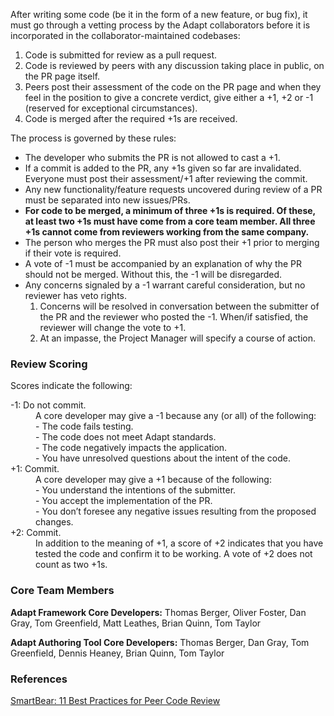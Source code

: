 After writing some code (be it in the form of a new feature, or bug fix), it must go through a vetting process by the Adapt collaborators before it is incorporated in the collaborator-maintained codebases:

1. Code is submitted for review as a pull request.
2. Code is reviewed by peers with any discussion taking place in public, on the PR page itself.
3. Peers post their assessment of the code on the PR page and when they feel in the position to give a concrete verdict, give either a +1, +2 or -1 (reserved for exceptional circumstances).
4. Code is merged after the required +1s are received.

The process is governed by these rules:
* The developer who submits the PR is not allowed to cast a +1.
* If a commit is added to the PR, any +1s given so far are invalidated. Everyone must post their assessment/+1 after reviewing the commit.
* Any new functionality/feature requests uncovered during review of a PR must be separated into new issues/PRs.
* **For code to be merged, a minimum of three +1s is required. Of these, at least two +1s must have come from a core team member. All three +1s cannot come from reviewers working from the same company.**  
* The person who merges the PR must also post their +1 prior to merging if their vote is required.
* A vote of -1 must be accompanied by an explanation of why the PR should not be merged. Without this, the -1 will be disregarded.
* Any concerns signaled by a -1 warrant careful consideration, but no reviewer has veto rights. 
  1. Concerns will be resolved in conversation between the submitter of the PR and the reviewer who posted the -1. When/if satisfied, the reviewer will change the vote to +1.
  2. At an impasse, the Project Manager will specify a course of action.

### Review Scoring
Scores indicate the following:  
<dl>
<dt>-1: Do not commit.</dt>
<dd>A core developer may give a -1 because any (or all) of the following:<br /> 
- The code fails testing.<br />
- The code does not meet Adapt standards.<br />
- The code negatively impacts the application.<br />
- You have unresolved questions about the intent of the code.</dd>
<dt>+1: Commit.</dt>
<dd>A core developer may give a +1 because of the following:<br /> 
- You understand the intentions of the submitter.<br /> 
- You accept the implementation of the PR.<br />
- You don’t foresee any negative issues resulting from the proposed changes.
</dd>
<dt>+2: Commit.</dt>
<dd>In addition to the meaning of +1, a score of +2 indicates that you have tested the code and confirm it to be working. A vote of +2 does not count as two +1s.</dd>
</dl>

### Core Team Members

**Adapt Framework Core Developers:** Thomas Berger, Oliver Foster, Dan Gray, Tom Greenfield, Matt Leathes, Brian Quinn, Tom Taylor
 
**Adapt Authoring Tool Core Developers:** Thomas Berger, Dan Gray, Tom Greenfield, Dennis Heaney, Brian Quinn, Tom Taylor

### References

[SmartBear: 11 Best Practices for Peer Code Review](http://smartbear.com/smartbear/media/pdfs/wp-cc-11-best-practices-of-peer-code-review.pdf)